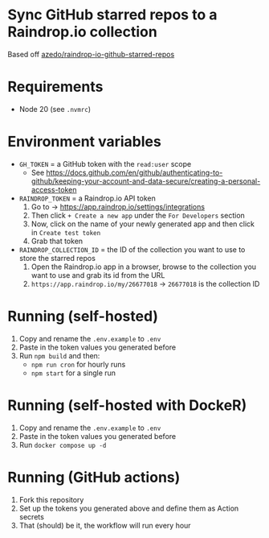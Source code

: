 # Sync GitHub starred repos to a Raindrop.io collection

Based off [azedo/raindrop-io-github-starred-repos](https://github.com/azedo/raindrop-io-github-starred-repos/)

# Requirements

- Node 20 (see `.nvmrc`)

# Environment variables

- `GH_TOKEN` = a GitHub token with the `read:user` scope
  - See <https://docs.github.com/en/github/authenticating-to-github/keeping-your-account-and-data-secure/creating-a-personal-access-token>
- `RAINDROP_TOKEN` = a Raindrop.io API token
  1.  Go to -> <https://app.raindrop.io/settings/integrations>
  2.  Then click `+ Create a new app` under the `For Developers` section
  3.  Now, click on the name of your newly generated app and then click in `Create test token`
  4.  Grab that token
- `RAINDROP_COLLECTION_ID` = the ID of the collection you want to use to store the starred repos
  1.  Open the Raindrop.io app in a browser, browse to the collection you want to use and grab its id from the URL
  2.  `https://app.raindrop.io/my/26677018` -> `26677018` is the collection ID

# Running (self-hosted)

1. Copy and rename the `.env.example` to `.env`
2. Paste in the token values you generated before
3. Run `npm build` and then:
   - `npm run cron` for hourly runs
   - `npm start` for a single run

# Running (self-hosted with DockeR)

1. Copy and rename the `.env.example` to `.env`
2. Paste in the token values you generated before
3. Run `docker compose up -d`

# Running (GitHub actions)

1. Fork this repository
2. Set up the tokens you generated above and define them as Action secrets
3. That (should) be it, the workflow will run every hour
